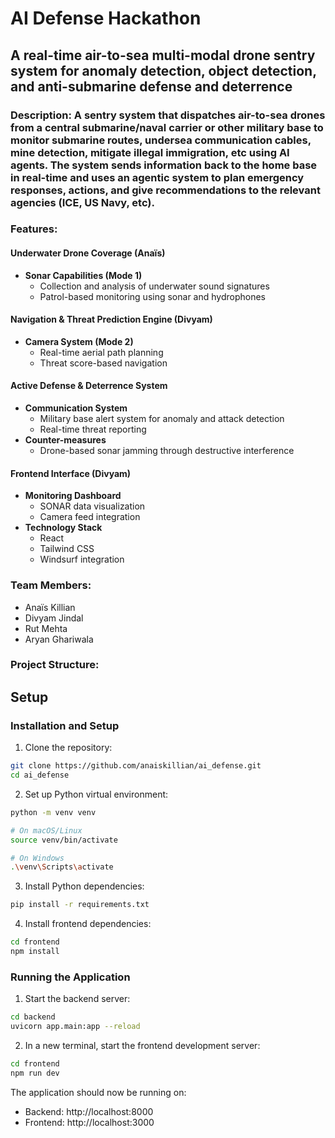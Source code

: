 # AI Defense Hackathon

## A real-time air-to-sea multi-modal drone sentry system for anomaly detection, object detection, and anti-submarine defense and deterrence

### Description: A sentry system that dispatches air-to-sea drones from a central submarine/naval carrier or other military base to monitor submarine routes, undersea communication cables, mine detection, mitigate illegal immigration, etc using AI agents. The system sends information back to the home base in real-time and uses an agentic system to plan emergency responses, actions, and give recommendations to the relevant agencies (ICE, US Navy, etc).

### Features:

#### Underwater Drone Coverage (Anaïs)
- **Sonar Capabilities (Mode 1)**
  - Collection and analysis of underwater sound signatures
  - Patrol-based monitoring using sonar and hydrophones

#### Navigation & Threat Prediction Engine (Divyam)
- **Camera System (Mode 2)**
  - Real-time aerial path planning
  - Threat score-based navigation

#### Active Defense & Deterrence System
- **Communication System**
  - Military base alert system for anomaly and attack detection
  - Real-time threat reporting
- **Counter-measures**
  - Drone-based sonar jamming through destructive interference

#### Frontend Interface (Divyam)
- **Monitoring Dashboard**
  - SONAR data visualization
  - Camera feed integration
- **Technology Stack**
  - React
  - Tailwind CSS
  - Windsurf integration


### Team Members:
- Anaïs Killian
- Divyam Jindal
- Rut Mehta
- Aryan Ghariwala

### Project Structure:




## Setup


### Installation and Setup

1. Clone the repository:
```bash
git clone https://github.com/anaiskillian/ai_defense.git
cd ai_defense
```

2. Set up Python virtual environment:
```bash
python -m venv venv

# On macOS/Linux
source venv/bin/activate

# On Windows
.\venv\Scripts\activate
```

3. Install Python dependencies:
```bash
pip install -r requirements.txt
```

4. Install frontend dependencies:
```bash
cd frontend
npm install
```

### Running the Application

1. Start the backend server:
```bash
cd backend
uvicorn app.main:app --reload
```

2. In a new terminal, start the frontend development server:
```bash
cd frontend
npm run dev
```

The application should now be running on:
- Backend: http://localhost:8000
- Frontend: http://localhost:3000
